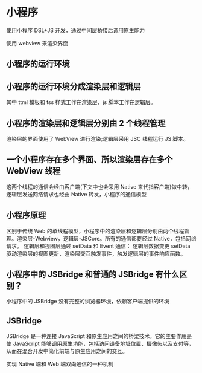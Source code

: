 # 小程序

使用小程序 DSL+JS 开发，通过中间层桥接后调用原生能力

使用 webview 来渲染界面

## 小程序的运行环境

## 小程序的运行环境分成渲染层和逻辑层

其中 ttml 模板和 tss 样式工作在渲染层，js 脚本工作在逻辑层。

## 小程序的渲染层和逻辑层分别由 2 个线程管理

渲染层的界面使用了 WebView 进行渲染;逻辑层采用 JSC 线程运行 JS 脚本。

## 一个小程序存在多个界面、所以渲染层存在多个 WebView 线程

这两个线程的通信会经由客户端(下文中也会采用 Native 来代指客户端)做中转，逻辑层发送网络请求也经由 Native 转发，小程序的通信模型

## 小程序原理

区别于传统 Web 的单线程模型，小程序中的渲染层和逻辑层分别由两个线程管理。渲染层-Webview，逻辑层-JSCore。所有的通信都要经过 Native，包括网络请求。
逻辑层和视图层通过 setData 和 Event 通信：
逻辑层数据变更 setData 驱动渲染层的视图更新，渲染层交互触发事件，触发逻辑层的事件响应函数。

## 小程序中的 JSBridge 和普通的 JSBridge 有什么区别？

小程序中的 JSBridge 没有完整的浏览器环境，依赖客户端提供的环境

## JSBridge

JSBridge 是一种连接 JavaScript 和原生应用之间的桥梁技术，它的主要作用是使 JavaScript 能够调用原生功能，包括访问设备地址位置、摄像头以及支付等，从而在混合开发中简化前端与原生应用之间的交互。

实现 Native 端和 Web 端双向通信的一种机制
